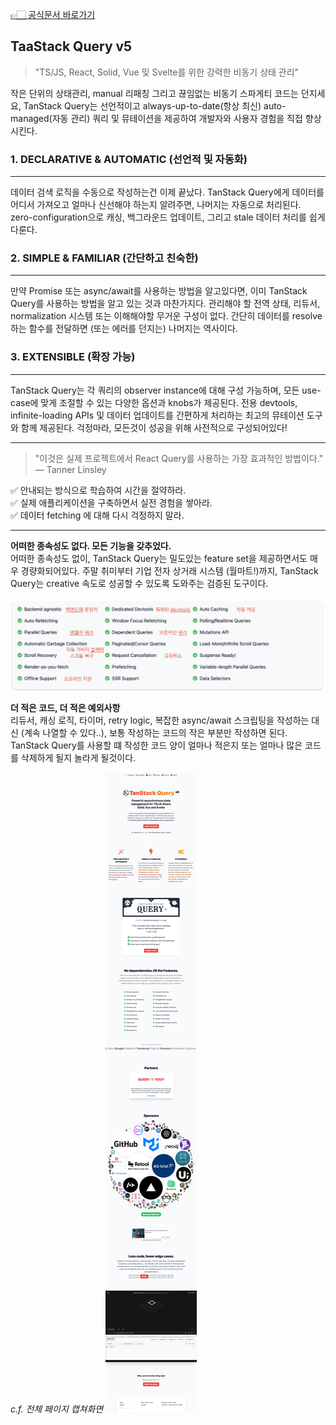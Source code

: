 [👉🏻 공식문서 바로가기](https://tanstack.com/query/v5)

## TaaStack Query v5

> "TS/JS, React, Solid, Vue 및 Svelte를 위한 강력한 비동기 상태 관리"

작은 단위의 상태관리, manual 리패칭 그리고 끊임없는 비동기 스파게티 코드는 던지세요,
TanStack Query는 선언적이고 always-up-to-date(항상 최신) auto-managed(자동 관리) 쿼리 및 뮤테이션을 제공하여 개발자와 사용자 경험을 직접 향상시킨다.

### 1. DECLARATIVE & AUTOMATIC (선언적 및 자동화)

---

데이터 검색 로직을 수동으로 작성하는건 이제 끝났다.
TanStack Query에게 데이터를 어디서 가져오고 얼마나 신선해야 하는지 알려주면, 나머지는 자동으로 처리된다.
zero-configuration으로 캐싱, 백그라운드 업데이트, 그리고 stale 데이터 처리를 쉽게 다룬다.

### 2. SIMPLE & FAMILIAR (간단하고 친숙한)

---

만약 Promise 또는 async/await를 사용하는 방법을 알고있다면, 이미 TanStack Query를 사용하는 방법을 알고 있는 것과 마찬가지다.
관리해야 할 전역 상태, 리듀서, normalization 시스템 또는 이해해야할 무거운 구성이 없다.
간단히 데이터를 resolve 하는 함수를 전달하면 (또는 에러를 던지는) 나머지는 역사이다.

### 3. EXTENSIBLE (확장 가능)

---

TanStack Query는 각 쿼리의 observer instance에 대해 구성 가능하며, 모든 use-case에 맞게 조절할 수 있는 다양한 옵션과 knobs가 제공된다.
전용 devtools, infinite-loading APIs 및 데이터 업데이트를 간편하게 처리하는 최고의 뮤테이션 도구와 함께 제공된다.
걱정마라, 모든것이 성공을 위해 사전적으로 구성되어있다!

---

> "이것은 실제 프로젝트에서 React Query를 사용하는 가장 효과적인 방법이다."
> — Tanner Linsley

✅ 안내되는 방식으로 학습하여 시간을 절약하라. <br />
✅ 실제 애플리케이션을 구축하면서 실전 경험을 쌓아라. <br />
✅ 데이터 fetching 에 대해 다시 걱정하지 말라. <br />

---

**어떠한 종속성도 없다. 모든 기능을 갖추었다.** <br />
어떠한 종속성도 없이, TanStack Query는 밀도있는 feature set을 제공하면서도 매우 경량화되어있다.
주말 취미부터 기업 전자 상거래 시스템 (월마트!)까지, TanStack Query는 creative 속도로 성공할 수 있도록 도와주는 검증된 도구이다.

![이미지2](/img/day1_2.png)

**더 적은 코드, 더 적은 예외사항** <br />
리듀서, 캐싱 로직, 타이머, retry logic, 복잡한 async/await 스크립팅을 작성하는 대신 (계속 나열할 수 있다..), 보통 작성하는 코드의 작은 부분만 작성하면 된다.
TanStack Query를 사용할 떄 작성한 코드 양이 얼마나 적은지 또는 얼마나 많은 코드를 삭제하게 될지 놀라게 될것이다.

_c.f. 전체 페이지 캡쳐화면_
![이미지1](/img/day1_1.png)

